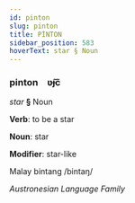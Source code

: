 ```yaml
---
id: pinton
slug: pinton
title: PİNTON
sidebar_position: 583
hoverText: star § Noun
---
```


### pinton&emsp;<span kind="abugida">ʋ̃ɟc̃</span>

*star* **§** Noun

**Verb**: to be a star

**Noun**: star

**Modifier**: star-like

Malay bintang /bintaŋ/

*Austronesian Language Family*